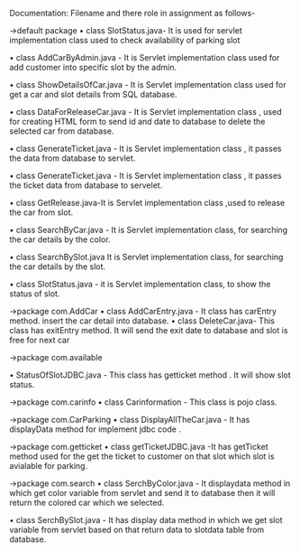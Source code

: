 Documentation:
Filename and  there role in assignment as follows-

->default package
•	class SlotStatus.java-  It is used for servlet implementation class used to check availability of parking slot

•	class AddCarByAdmin.java - It is Servlet implementation class used for add customer into specific slot by the admin.

•	class ShowDetailsOfCar.java - It is Servlet implementation class used for get a car and slot details from SQL  database.

•	class DataForReleaseCar.java - It is Servlet implementation class , used for creating  HTML form to send id and date to database to delete the selected car  from database.

•	class GenerateTicket.java -  It is Servlet implementation class , it passes the data from database to servlet. 

•	class GenerateTicket.java -  It is Servlet implementation class , it passes the ticket data from database to servelet. 

•	class GetRelease.java-It is Servlet implementation class ,used to release the car from slot.

•	class SearchByCar.java - It is Servlet implementation class, for searching the car details by the color.

•	class SearchBySlot.java It is Servlet implementation class, for searching the car details by the slot.

•	class SlotStatus.java - it is Servlet implementation class, to show the status of slot.

->package com.AddCar 
•	class AddCarEntry.java - It class has carEntry method. insert the car detail into database.
•	class DeleteCar.java- This class has exitEntry method. It will send the exit date to database and slot is free for next car

->package com.available

•	StatusOfSlotJDBC.java - This class has getticket method .   It will show slot status.


->package com.carinfo
•	class Carinformation - This class is pojo class. 


->package com.CarParking
•	class DisplayAllTheCar.java - It has displayData method for implement jdbc code .


->package com.getticket
•	class getTicketJDBC.java -It has getTicket method used for the get the ticket to customer on that slot which slot is avialable for parking.

->package com.search
•	class SerchByColor.java - It  displaydata method in which get color variable from servlet and send it to database then it will return the  colored car which we selected.

•	class SerchBySlot.java - It has display data method  in which we  get slot variable from servlet based on that return data to slotdata table from database.

